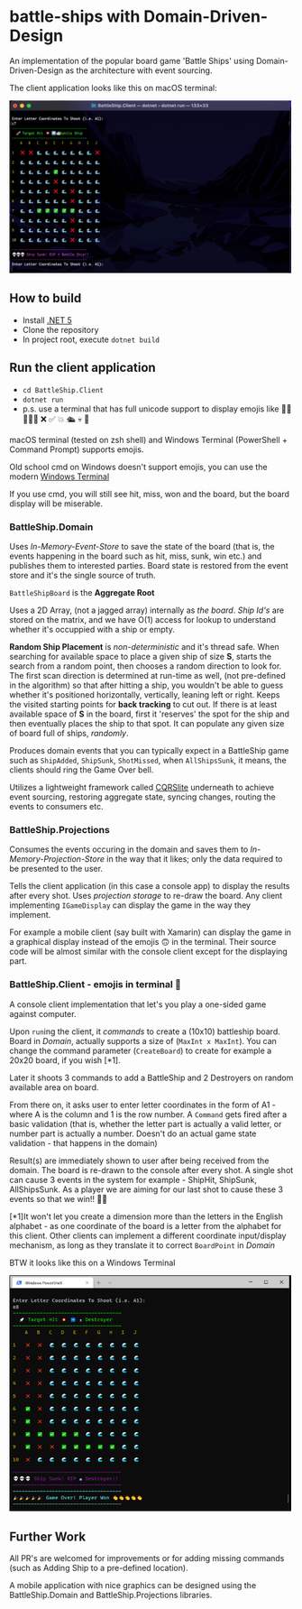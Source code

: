 # battle-ships with Domain-Driven-Design

An implementation of the popular board game 'Battle Ships' using Domain-Driven-Design as the architecture with event sourcing.

The client application looks like this on macOS terminal:

<img src="https://github.com/ibo549/battle-ships/blob/main/game_looks_like_this_in_macos_terminal.png" width="500">

## How to build 
- Install [.NET 5](https://dotnet.microsoft.com/download/dotnet/5.0)
- Clone the repository
- In project root, execute `dotnet build`

## Run the client application
- `cd BattleShip.Client`
- `dotnet run`
- p.s. use a terminal that has full unicode support to display emojis like 🌊🌊🌊🌊🌊 ❌ ✅ 💥 🛳 💀 🎉 

macOS terminal (tested on zsh shell) and Windows Terminal (PowerShell + Command Prompt) supports emojis.

Old school cmd on Windows doesn't support emojis, you can use the modern [Windows Terminal](https://github.com/microsoft/terminal/releases/tag/v1.4.3243.0)

If you use cmd, you will still see hit, miss, won and the board, but the board display will be miserable. 

### BattleShip.Domain 
Uses _In-Memory-Event-Store_ to save the state of the board (that is, the events happening in the board such as hit, miss, sunk, win etc.) and publishes them to interested parties. 
Board state is restored from the event store and it's the single source of truth. 

`BattleShipBoard` is the **Aggregate Root** 

Uses a 2D Array, (not a jagged array) internally as _the board_. _Ship Id's_ are stored on the matrix, and we have O(1) access for lookup to understand whether it's occuppied with a ship or empty. 

**Random Ship Placement** is _non-deterministic_ and it's thread safe. 
When searching for available space to place a given ship of size **S**, starts the search from a random point, then chooses a random direction to look for.
The first scan direction is determined at run-time as well, (not pre-defined in the algorithm) so that after hitting a ship, you wouldn't be able to guess whether it's positioned horizontally, vertically, leaning left or right.
Keeps the visited starting points for **back tracking** to cut out. If there is at least available space of **S** in the board, first it 'reserves' the spot for the ship and then eventually places the ship to that spot. 
It can populate any given size of board full of ships, _randomly_.

Produces domain events that you can typically expect in a BattleShip game such as `ShipAdded`, `ShipSunk`, `ShotMissed`, when `AllShipsSunk`, it means, the clients should ring the Game Over bell. 

Utilizes a lightweight framework called [CQRSlite](https://github.com/gautema/CQRSlite) underneath to achieve event sourcing, restoring aggregate state, syncing changes, routing the events to consumers etc.

### BattleShip.Projections 
Consumes the events occuring in the domain and saves them to _In-Memory-Projection-Store_ in the way that it likes; only the data required to be presented to the user.

Tells the client application (in this case a console app) to display the results after every shot. Uses _projection storage_ to re-draw the board.
Any client implementing `IGameDisplay` can display the game in the way they implement.

For example a mobile client (say built with Xamarin) can display the game in a graphical display instead of the emojis 🙃 in the terminal.
Their source code will be almost similar with the console client except for the displaying part.

### BattleShip.Client - emojis in terminal 🥳
A console client implementation that let's you play a one-sided game against computer.

Upon `run`ing the client, it _commands_ to create a (10x10) battleship board. 
Board in _Domain_, actually supports a size of (`MaxInt x MaxInt`). 
You can change the command parameter (`CreateBoard`) to create for example a 20x20 board, if you wish [*1]. 

Later it shoots 3 commands to add a BattleShip and 2 Destroyers on random available area on board.

From there on, it asks user to enter letter coordinates in the form of A1 - where A is the column and 1 is the row number. 
A `Command` gets fired after a basic validation (that is, whether the letter part is actually a valid letter, or number part is actually a number. Doesn't do an actual game state validation - that happens in the domain) 

Result(s) are immediately shown to user after being received from the domain. The board is re-drawn to the console after every shot.
A single shot can cause 3 events in the system for example - ShipHit, ShipSunk, AllShipsSunk. As a player we are aiming for our last shot to cause these 3 events so that we win!! 🎉🎉

[*1]It won't let you create a dimension more than the letters in the English alphabet - as one coordinate of the board is a letter from the alphabet for this client.
Other clients can implement a different coordinate input/display mechanism, as long as they translate it to correct `BoardPoint` in _Domain_

BTW it looks like this on a Windows Terminal

<img src="https://github.com/ibo549/battle-ships/blob/main/winterminal.PNG" width="500">


## Further Work 
All PR's are welcomed for improvements or for adding missing commands (such as Adding Ship to a pre-defined location).

A mobile application with nice graphics can be designed using the BattleShip.Domain and BattleShip.Projections libraries.
